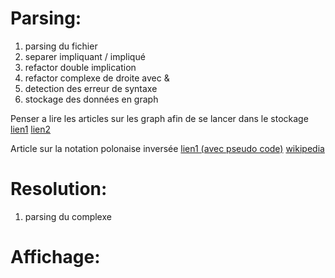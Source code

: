 # Parsing:
  1. parsing du fichier
  2. separer impliquant / impliqué
  3. refactor double implication
  4. refactor complexe de droite avec &
  5. detection des erreur de syntaxe
  6. stockage des données en graph

  Penser a lire les articles sur les graph afin de se lancer dans le stockage
  [lien1](http://www.bogotobogo.com/python/python_graph_data_structures.php)
  [lien2](https://www.python.org/doc/essays/graphs/)

  Article sur la notation polonaise inversée
  [lien1 (avec pseudo code)](http://www.crlf.be/)
  [wikipedia](https://fr.wikipedia.org/wiki/Notation_polonaise_inverse)

# Resolution:
  1. parsing du complexe

# Affichage:
